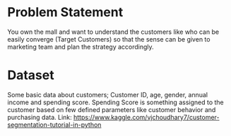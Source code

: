 # Problem Statement
You own the mall and want to understand the customers like who can be easily converge (Target Customers) so that the sense can be given to marketing team and plan the strategy accordingly.

# Dataset
Some basic data about customers; Customer ID, age, gender, annual income and spending score. Spending Score is something assigned to the customer based on few defined parameters like customer behavior and purchasing data. Link: https://www.kaggle.com/vjchoudhary7/customer-segmentation-tutorial-in-python
